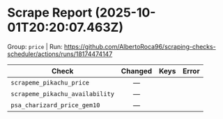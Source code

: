 # Scrape Report (2025-10-01T20:20:07.463Z)

Group: `price`  |  Run: https://github.com/AlbertoRoca96/scraping-checks-scheduler/actions/runs/18174474147

| Check | Changed | Keys | Error |
|---|:---:|:--|:--|
| `scrapeme_pikachu_price` | — |  |  |
| `scrapeme_pikachu_availability` | — |  |  |
| `psa_charizard_price_gem10` | — |  |  |
